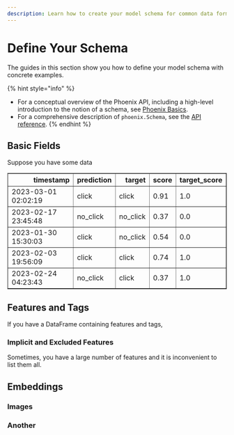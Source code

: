 ```yaml
---
description: Learn how to create your model schema for common data formats
---
```


# Define Your Schema

The guides in this section show you how to define your model schema with concrete examples.

{% hint style="info" %}
* For a conceptual overview of the Phoenix API, including a high-level introduction to the notion of a schema, see [Phoenix Basics](../concepts/phoenix-basics.md#schemas).
* For a comprehensive description of `phoenix.Schema`, see the [API reference](../reference/api/phoenix.schema/).                                     &#x20;
{% endhint %}

## Basic Fields

Suppose you have some data

<table border="1" class="dataframe">
  <thead>
    <tr style="text-align: right;">
      <th>timestamp</th>
      <th>prediction</th>
      <th>target</th>
      <th>score</th>
      <th>target_score</th>
    </tr>
  </thead>
  <tbody>
    <tr>
      <td>2023-03-01 02:02:19</td>
      <td>click</td>
      <td>click</td>
      <td>0.91</td>
      <td>1.0</td>
    </tr>
    <tr>
      <td>2023-02-17 23:45:48</td>
      <td>no_click</td>
      <td>no_click</td>
      <td>0.37</td>
      <td>0.0</td>
    </tr>
    <tr>
      <td>2023-01-30 15:30:03</td>
      <td>click</td>
      <td>no_click</td>
      <td>0.54</td>
      <td>0.0</td>
    </tr>
    <tr>
      <td>2023-02-03 19:56:09</td>
      <td>click</td>
      <td>click</td>
      <td>0.74</td>
      <td>1.0</td>
    </tr>
    <tr>
      <td>2023-02-24 04:23:43</td>
      <td>no_click</td>
      <td>click</td>
      <td>0.37</td>
      <td>1.0</td>
    </tr>
  </tbody>
</table>

## Features and Tags

If you have a DataFrame containing features and tags,



### Implicit and Excluded Features

Sometimes, you have a large number of features and it is inconvenient to list them all.

## Embeddings

### Images

### Another

